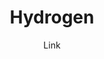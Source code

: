 ---
title: Hydrogen
github: https://github.com/link9596/hydrogen
demo: https://hydrogen.atlinker.cn/
author: Link
ssg:
  - Jekyll
cms:
  - No Cms
---